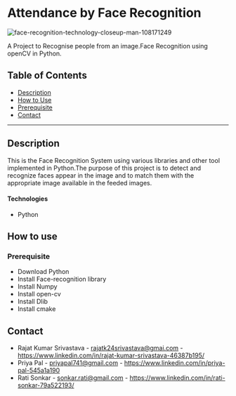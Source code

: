 # Attendance by Face Recognition
![face-recognition-technology-closeup-man-108171249](https://user-images.githubusercontent.com/73036667/97459447-cc987e00-1961-11eb-9958-c9b1d412f74e.jpg)



A Project to Recognise people from an image.Face Recognition using openCV in Python.

## Table of Contents
- [Description](#description)
- [How to Use](#how-to-use)
- [Prerequisite](#requirements)
- [Contact](#contact)

---
## Description
This is the Face Recognition System using various libraries and other tool implemented in Python.The purpose of this project is to detect and recognize faces appear in the image and to match them with the appropriate image available in the feeded images.
#### Technologies
- Python

## How to use



### Prerequisite
- Download Python
- Install Face-recognition library
- Install Numpy
- Install open-cv
- Install Dlib
- Install cmake
 
## Contact
- Rajat Kumar Srivastava - rajatk24srivastava@gmai.com  - https://www.linkedin.com/in/rajat-kumar-srivastava-46387b195/
- Priya Pal - priyapal741@gmail.com -  https://www.linkedin.com/in/priya-pal-545a1a190
- Rati Sonkar -  sonkar.rati@gmail.com - https://www.linkedin.com/in/rati-sonkar-79a522193/ 
